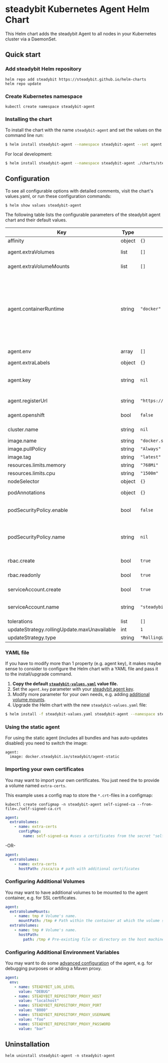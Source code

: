 # steadybit Kubernetes Agent Helm Chart

This Helm chart adds the steadybit Agent to all nodes in your Kubernetes cluster via a DaemonSet.

## Quick start

### Add steadybit Helm repository

```
helm repo add steadybit https://steadybit.github.io/helm-charts
helm repo update
```

### Create Kubernetes namespace

```
kubectl create namespace steadybit-agent
```

### Installing the chart

To install the chart with the name `steadybit-agent` and set the values on the command line run:

```bash
$ helm install steadybit-agent --namespace steadybit-agent --set agent.key=STEADYBIT_AGENT_KEY --set cluster.name=CLUSTER_NAME steadybit/steadybit-agent
```

For local development:

```bash
$ helm install steadybit-agent --namespace steadybit-agent ./charts/steadybit-agent --set agent.key=STEADYBIT_AGENT_KEY --set cluster.name=CLUSTER_NAME
```

## Configuration

To see all configurable options with detailed comments, visit the chart's values.yaml, or run these configuration commands:

```
$ helm show values steadybit-agent
```

The following table lists the configurable parameters of the steadybit agent chart and their default values.

| Key                                         | Type   | Default                                 | Description                                                                                                                                                                                                                                                                                                                                          |
|---------------------------------------------|--------|-----------------------------------------|------------------------------------------------------------------------------------------------------------------------------------------------------------------------------------------------------------------------------------------------------------------------------------------------------------------------------------------------------|
| affinity                                    | object | `{}`                                    | Affinities to influence agent pod assignment.                                                                                                                                                                                                                                                                                                        |
| agent.extraVolumes                          | list   | `[]`                                    | Additional volumes to which the agent container will be mounted.                                                                                                                                                                                                                                                                                     |
| agent.extraVolumeMounts                     | list   | `[]`                                    | Additional volumeMounts to which the agent container will be mounted.                                                                                                                                                                                                                                                                                |
| agent.containerRuntime                      | string | `"docker"`                              | The container runtime to be used. Valid values: <br><br>docker     = uses the docker runtime. Will mount [/var/run/docker.sock] <br><br>crio       = uses the cri-o runtime. Will mount [/run/crio/crio.sock, /run/runc] <br><br>containerd = uses the containerd runtime. Will mount [/run/containerd/containerd.sock, /run/containerd/runc/k8s.io] |
| agent.env                                   | array  | `[]`                                    | Additional environment variables for the steadybit agent                                                                                                                                                                                                                                                                                             |
| agent.extraLabels                           | object | `{}`                                    | Additional labels                                                                                                                                                                                                                                                                                                                                    |
| agent.key                                   | string | `nil`                                   | The secret token which your agent uses to authenticate to steadybit's servers. Get it from  Get it from https://platform.steadybit.io/settings/agents/setup.                                                                                                                                                                                         |
| agent.registerUrl                           | string | `"https://platform.steadybit.io"`       | The URL of the steadybit server your agents will connect to.                                                                                                                                                                                                                                                                                         |
| agent.openshift                             | bool   | `false`                                 | Needs to be activated when running in OpenShift 4.x                                                                                                                                                                                                                                                                                                  |
| cluster.name                                | string | `nil`                                   | Represents the name that will be assigned to this Kubernetes cluster in steadybit.                                                                                                                                                                                                                                                                   |
| image.name                                  | string | `"docker.steadybit.io/steadybit/agent"` | The container image  to use of the steadybit agent.                                                                                                                                                                                                                                                                                                  |
| image.pullPolicy                            | string | `"Always"`                              | Specifies when to pull the image container.                                                                                                                                                                                                                                                                                                          |
| image.tag                                   | string | `"latest"`                              | tag name of the agent container image to use.                                                                                                                                                                                                                                                                                                        |
| resources.limits.memory                     | string | `"768Mi"`                               | memory resource limit for the agent container                                                                                                                                                                                                                                                                                                        |
| resources.limits.cpu                        | string | `"1500m"`                               | cpu resource limit for the agent container                                                                                                                                                                                                                                                                                                           |
| nodeSelector                                | object | `{}`                                    | Node labels for pod assignment                                                                                                                                                                                                                                                                                                                       |
| podAnnotations                              | object | `{}`                                    | Additional annotations to be added to the agent pods.                                                                                                                                                                                                                                                                                                |
| podSecurityPolicy.enable                    | bool   | `false`                                 | Specifies whether a PodSecurityPolicy should be authorized for the steadybit Agent pods. Requires `rbac.create` to be `true` as well.                                                                                                                                                                                                                |
| podSecurityPolicy.name                      | string | `nil`                                   | The name of an existing PodSecurityPolicy you would like to authorize for the steadybit Agent pods. If not set and `enable` is true, a PodSecurityPolicy will be created with a name generated using the fullname template.                                                                                                                          |
| rbac.create                                 | bool   | `true`                                  | Specifies whether RBAC resources should be created.                                                                                                                                                                                                                                                                                                  |
| rbac.readonly                               | bool   | `true`                                  | Specifies if Kubernetes API access should only be read only.                                                                                                                                                                                                                                                                                         |
| serviceAccount.create                       | bool   | `true`                                  | Specifies whether a ServiceAccount should be created.                                                                                                                                                                                                                                                                                                |
| serviceAccount.name                         | string | `"steadybit-agent"`                     | The name of the ServiceAccount to use. If not set and `create` is true, a name is generated using the fullname template.                                                                                                                                                                                                                             |
| tolerations                                 | list   | `[]`                                    | Tolerations to influence agent pod assignment.                                                                                                                                                                                                                                                                                                       |
| updateStrategy.rollingUpdate.maxUnavailable | int    | `1`                                     |                                                                                                                                                                                                                                                                                                                                                      |
| updateStrategy.type                         | string | `"RollingUpdate"`                       | Which type of `updateStrategy` should be used.                                                                                                                                                                                                                                                                                                       |

### YAML file 

If you have to modify more than 1 property (e.g. agent key), it makes maybe sense to consider to configure the Helm chart with a YAML file and pass it to the install/upgrade command.

1. **Copy the default [`steadybit-values.yaml`](values.yaml) value file.**
2. Set the `agent.key` parameter with your [steadybit agent key](https://platform.steadybit.io/settings/agents/setup).
3. Modify more parameter for your own needs, e.g. adding [additional volume mounts](#configuring-additional-volumes).
4. Upgrade the Helm chart with the new `steadybit-values.yaml` file:

```bash
$ helm install -f steadybit-values.yaml steadybit-agent --namespace steadybit-agent steadybit/steadybit-agent
```

### Using the static agent

For using the static agent (includes all bundles and has auto-updates disabled) you need to switch the image:

```
agent:
  image: docker.steadybit.io/steadybit/agent-static
````

### Importing your own certificates

You may want to import your own certificates. You just need the to provide a volume named `extra-certs`.

This example uses a config map to store the `*.crt`-files in a configmap:

```
kubectl create configmap -n steadybit-agent self-signed-ca --from-file=./self-signed-ca.crt
```

```yaml
agent:
  extraVolumes:
    - name: extra-certs
      configMap:
        name: self-signed-ca #uses a certificates from the secret "self-signed-ca"
```
-OR-
```yaml
agent:
  extraVolumes:
    - name: extra-certs
      hostPath: /ssca/ca # path with additional certificates
```
### Configuring Additional Volumes

You may want to have additional volumes to be mounted to the agent container, e.g. for SSL certificates.

```yaml
agent:
  extraVolumeMounts:
    - name: tmp # Volume's name.
      mountPath: /tmp # Path within the container at which the volume should be mounted.
  extraVolumes:
    - name: tmp # Volume's name.
      hostPath:
        path: /tmp # Pre-existing file or directory on the host machine
```

### Configuring Additional Environment Variables

You may want to do some [advanced configuration](https://docs.steadybit.io/installation-agent/4-advanced-configuration) of the agent, e.g. for debugging purposes or adding a Maven proxy.

```yaml
agent:
  env:
    - name: STEADYBIT_LOG_LEVEL
      value: "DEBUG"
    - name: STEADYBIT_REPOSITORY_PROXY_HOST
      value: "localhost"
    - name: STEADYBIT_REPOSITORY_PROXY_PORT
      value: "8080"
    - name: STEADYBIT_REPOSITORY_PROXY_USERNAME
      value: "foo"
    - name: STEADYBIT_REPOSITORY_PROXY_PASSWORD
      value: "bar"
```

## Uninstallation

```
helm uninstall steadybit-agent -n steadybit-agent
```
